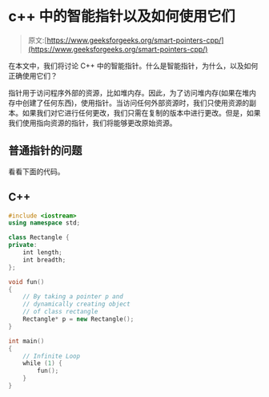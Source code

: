 # c++ 中的智能指针以及如何使用它们

> 原文:[https://www.geeksforgeeks.org/smart-pointers-cpp/](https://www.geeksforgeeks.org/smart-pointers-cpp/)

在本文中，我们将讨论 C++ 中的智能指针。什么是智能指针，为什么，以及如何正确使用它们？

指针用于访问程序外部的资源，比如堆内存。因此，为了访问堆内存(如果在堆内存中创建了任何东西)，使用指针。当访问任何外部资源时，我们只使用资源的副本。如果我们对它进行任何更改，我们只需在复制的版本中进行更改。但是，如果我们使用指向资源的指针，我们将能够更改原始资源。

## 普通指针的问题

看看下面的代码。

## C++

```cpp
#include <iostream>
using namespace std;

class Rectangle {
private:
    int length;
    int breadth;
};

void fun()
{
    // By taking a pointer p and
    // dynamically creating object
    // of class rectangle
    Rectangle* p = new Rectangle();
}

int main()
{
    // Infinite Loop
    while (1) {
        fun();
    }
}
```